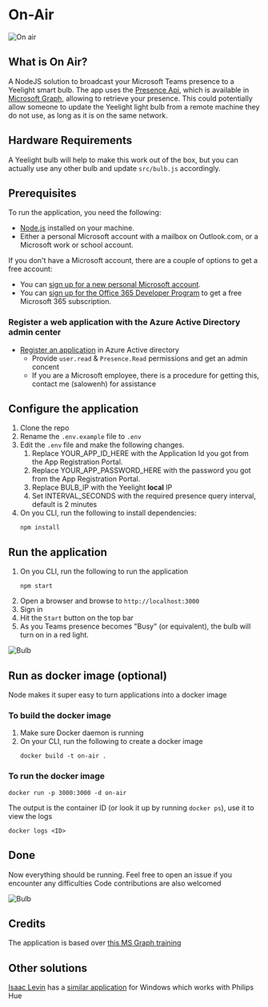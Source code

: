 # On-Air

![On air](https://github.com/sagilo/On-Air/blob/master/.github/featured_w700.jpg?raw=true "On Air")

## What is On Air?

A NodeJS solution to broadcast your Microsoft Teams presence to a Yeelight smart bulb. The app uses the [Presence Api](https://docs.microsoft.com/graph/api/presence-get), which is available in [Microsoft Graph](https://docs.microsoft.com/graph/overview), allowing to retrieve your presence. This could potentially allow someone to update the Yeelight light bulb from a remote machine they do not use, as long as it is on the same network.

## Hardware Requirements
A Yeelight bulb will help to make this work out of the box, but you can actually use any other bulb and update `src/bulb.js` accordingly.

## Prerequisites
To run the application, you need the following:

- [Node.js](https://nodejs.org/) installed on your machine.
- Either a personal Microsoft account with a mailbox on Outlook.com, or a Microsoft work or school account.

If you don't have a Microsoft account, there are a couple of options to get a free account:

- You can [sign up for a new personal Microsoft account](https://signup.live.com/signup?wa=wsignin1.0&rpsnv=12&ct=1454618383&rver=6.4.6456.0&wp=MBI_SSL_SHARED&wreply=https://mail.live.com/default.aspx&id=64855&cbcxt=mai&bk=1454618383&uiflavor=web&uaid=b213a65b4fdc484382b6622b3ecaa547&mkt=E-US&lc=1033&lic=1).
- You can [sign up for the Office 365 Developer Program](https://developer.microsoft.com/office/dev-program) to get a free Microsoft 365 subscription.

### Register a web application with the Azure Active Directory admin center
- [Register an application](https://github.com/microsoftgraph/msgraph-training-nodeexpressapp/tree/master/Demos/03-add-msgraph) in Azure Active directory
  - Provide `user.read` & `Presence.Read` permissions and get an admin concent 
  - If you are a Microsoft employee, there is a procedure for getting this, contact me (salowenh) for assistance 
  
## Configure the application
1. Clone the repo
1. Rename the `.env.example` file to `.env`
1. Edit the `.env` file and make the following changes.
    1. Replace YOUR_APP_ID_HERE with the Application Id you got from the App Registration Portal.
    1. Replace YOUR_APP_PASSWORD_HERE with the password you got from the App Registration Portal.
    1. Replace BULB_IP with the Yeelight **local** IP
    1. Set INTERVAL_SECONDS with the required presence query interval, default is 2 minutes
1. On you CLI, run the following to install dependencies:
    ```Shell
    npm install
    ```

## Run the application
1. On you CLI, run the following to run the application
    ```Shell
    npm start
    ```
1. Open a browser and browse to `http://localhost:3000`
1. Sign in
1. Hit the `Start` button on the top bar
1. As you Teams presence becomes "Busy" (or equivalent), the bulb will turn on in a red light.

![Bulb](https://github.com/sagilo/On-Air/blob/master/.github/busy_w700.jpg?raw=true "On Air")

## Run as docker image (optional)
Node makes it super easy to turn applications into a docker image

### To build the docker image
1. Make sure Docker daemon is running
1. On your CLI, run the following to create a docker image
    ```Shell
    docker build -t on-air .
    ```
    
### To run the docker image

```Shell
docker run -p 3000:3000 -d on-air
```
The output is the container ID (or look it up by running `docker ps`), use it to view the logs
```Shell
docker logs <ID>
```
    
## Done
Now everything should be running. Feel free to open an issue if you encounter any difficulties
Code contributions are also welcomed

![Bulb](https://github.com/sagilo/On-Air/blob/master/.github/bulb_w700.jpg?raw=true "On Air")

## Credits
The application is based over [this MS Graph training](https://github.com/microsoftgraph/msgraph-training-nodeexpressapp)

## Other solutions
[Isaac Levin](https://github.com/isaacrlevin) has a [similar application](https://github.com/isaacrlevin/PresenceLight) for Windows which works with Philips Hue



